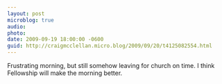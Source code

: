 ```yaml
---
layout: post
microblog: true
audio: 
photo: 
date: 2009-09-19 18:00:00 -0600
guid: http://craigmcclellan.micro.blog/2009/09/20/t4125082554.html
---
```

Frustrating morning, but still somehow leaving for church on time.  I think Fellowship will make the morning better.
